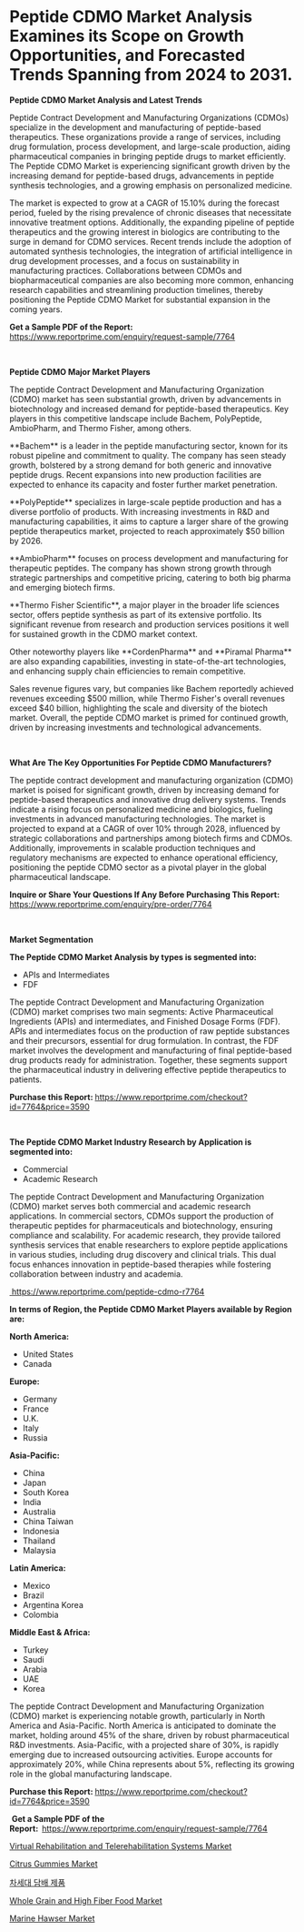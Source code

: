 <p><h1>Peptide CDMO Market Analysis Examines its Scope on Growth Opportunities, and Forecasted Trends Spanning from 2024 to 2031.</h1></p><p><strong>Peptide CDMO Market Analysis and Latest Trends</strong></p>
<p><p>Peptide Contract Development and Manufacturing Organizations (CDMOs) specialize in the development and manufacturing of peptide-based therapeutics. These organizations provide a range of services, including drug formulation, process development, and large-scale production, aiding pharmaceutical companies in bringing peptide drugs to market efficiently. The Peptide CDMO Market is experiencing significant growth driven by the increasing demand for peptide-based drugs, advancements in peptide synthesis technologies, and a growing emphasis on personalized medicine.</p><p>The market is expected to grow at a CAGR of 15.10% during the forecast period, fueled by the rising prevalence of chronic diseases that necessitate innovative treatment options. Additionally, the expanding pipeline of peptide therapeutics and the growing interest in biologics are contributing to the surge in demand for CDMO services. Recent trends include the adoption of automated synthesis technologies, the integration of artificial intelligence in drug development processes, and a focus on sustainability in manufacturing practices. Collaborations between CDMOs and biopharmaceutical companies are also becoming more common, enhancing research capabilities and streamlining production timelines, thereby positioning the Peptide CDMO Market for substantial expansion in the coming years.</p></p>
<p><strong>Get a Sample PDF of the Report:&nbsp;</strong> <a href="https://www.reportprime.com/enquiry/request-sample/7764">https://www.reportprime.com/enquiry/request-sample/7764</a></p>
<p>&nbsp;</p>
<p><strong>Peptide CDMO Major Market Players</strong></p>
<p><p>The peptide Contract Development and Manufacturing Organization (CDMO) market has seen substantial growth, driven by advancements in biotechnology and increased demand for peptide-based therapeutics. Key players in this competitive landscape include Bachem, PolyPeptide, AmbioPharm, and Thermo Fisher, among others.</p><p>**Bachem** is a leader in the peptide manufacturing sector, known for its robust pipeline and commitment to quality. The company has seen steady growth, bolstered by a strong demand for both generic and innovative peptide drugs. Recent expansions into new production facilities are expected to enhance its capacity and foster further market penetration.</p><p>**PolyPeptide** specializes in large-scale peptide production and has a diverse portfolio of products. With increasing investments in R&D and manufacturing capabilities, it aims to capture a larger share of the growing peptide therapeutics market, projected to reach approximately $50 billion by 2026.</p><p>**AmbioPharm** focuses on process development and manufacturing for therapeutic peptides. The company has shown strong growth through strategic partnerships and competitive pricing, catering to both big pharma and emerging biotech firms.</p><p>**Thermo Fisher Scientific**, a major player in the broader life sciences sector, offers peptide synthesis as part of its extensive portfolio. Its significant revenue from research and production services positions it well for sustained growth in the CDMO market context.</p><p>Other noteworthy players like **CordenPharma** and **Piramal Pharma** are also expanding capabilities, investing in state-of-the-art technologies, and enhancing supply chain efficiencies to remain competitive. </p><p>Sales revenue figures vary, but companies like Bachem reportedly achieved revenues exceeding $500 million, while Thermo Fisher's overall revenues exceed $40 billion, highlighting the scale and diversity of the biotech market. Overall, the peptide CDMO market is primed for continued growth, driven by increasing investments and technological advancements.</p></p>
<p>&nbsp;</p>
<p><strong>What Are The Key Opportunities For Peptide CDMO Manufacturers?</strong></p>
<p><p>The peptide contract development and manufacturing organization (CDMO) market is poised for significant growth, driven by increasing demand for peptide-based therapeutics and innovative drug delivery systems. Trends indicate a rising focus on personalized medicine and biologics, fueling investments in advanced manufacturing technologies. The market is projected to expand at a CAGR of over 10% through 2028, influenced by strategic collaborations and partnerships among biotech firms and CDMOs. Additionally, improvements in scalable production techniques and regulatory mechanisms are expected to enhance operational efficiency, positioning the peptide CDMO sector as a pivotal player in the global pharmaceutical landscape.</p></p>
<p><strong>Inquire or Share Your Questions If Any Before Purchasing This Report:</strong> <a href="https://www.reportprime.com/enquiry/pre-order/7764">https://www.reportprime.com/enquiry/pre-order/7764</a></p>
<p>&nbsp;</p>
<p><strong>Market Segmentation</strong></p>
<p><strong>The Peptide CDMO Market Analysis by types is segmented into:</strong></p>
<p><ul><li>APIs and Intermediates</li><li>FDF</li></ul></p>
<p><p>The peptide Contract Development and Manufacturing Organization (CDMO) market comprises two main segments: Active Pharmaceutical Ingredients (APIs) and intermediates, and Finished Dosage Forms (FDF). APIs and intermediates focus on the production of raw peptide substances and their precursors, essential for drug formulation. In contrast, the FDF market involves the development and manufacturing of final peptide-based drug products ready for administration. Together, these segments support the pharmaceutical industry in delivering effective peptide therapeutics to patients.</p></p>
<p><strong>Purchase this Report:&nbsp;</strong><a href="https://www.reportprime.com/checkout?id=7764&price=3590">https://www.reportprime.com/checkout?id=7764&price=3590</a></p>
<p>&nbsp;</p>
<p><strong>The Peptide CDMO Market Industry Research by Application is segmented into:</strong></p>
<p><ul><li>Commercial</li><li>Academic Research</li></ul></p>
<p><p>The peptide Contract Development and Manufacturing Organization (CDMO) market serves both commercial and academic research applications. In commercial sectors, CDMOs support the production of therapeutic peptides for pharmaceuticals and biotechnology, ensuring compliance and scalability. For academic research, they provide tailored synthesis services that enable researchers to explore peptide applications in various studies, including drug discovery and clinical trials. This dual focus enhances innovation in peptide-based therapies while fostering collaboration between industry and academia.</p></p>
<p><a href="https://www.reportprime.com/peptide-cdmo-r7764">&nbsp;https://www.reportprime.com/peptide-cdmo-r7764</a></p>
<p><strong>In terms of Region, the Peptide CDMO Market Players available by Region are:</strong></p>
<p>
    <p> <strong> North America: </strong>
        <ul>
            <li>United States</li>
            <li>Canada</li>
        </ul>
        </p> 
    <p> <strong> Europe: </strong>
        <ul>
            <li>Germany</li>
            <li>France</li>
            <li>U.K.</li>
            <li>Italy</li>
            <li>Russia</li>
        </ul>
        </p> 
    <p> <strong> Asia-Pacific: </strong>
        <ul>
            <li>China</li>
            <li>Japan</li>
            <li>South Korea</li>
            <li>India</li>
            <li>Australia</li>
            <li>China Taiwan</li>
            <li>Indonesia</li>
            <li>Thailand</li>
            <li>Malaysia</li>
        </ul>
        </p> 
    <p> <strong> Latin America: </strong>
        <ul>
            <li>Mexico</li>
            <li>Brazil</li>
            <li>Argentina Korea</li>
            <li>Colombia</li>
        </ul>
        </p> 
    <p> <strong> Middle East & Africa: </strong>
        <ul>
            <li>Turkey</li>
            <li>Saudi</li>
            <li>Arabia</li>
            <li>UAE</li>
            <li>Korea</li>
        </ul>
    </p>
    </p>
<p><p>The peptide Contract Development and Manufacturing Organization (CDMO) market is experiencing notable growth, particularly in North America and Asia-Pacific. North America is anticipated to dominate the market, holding around 45% of the share, driven by robust pharmaceutical R&D investments. Asia-Pacific, with a projected share of 30%, is rapidly emerging due to increased outsourcing activities. Europe accounts for approximately 20%, while China represents about 5%, reflecting its growing role in the global manufacturing landscape.</p></p>
<p><strong>Purchase this Report: </strong><a href="https://www.reportprime.com/checkout?id=7764&price=3590">https://www.reportprime.com/checkout?id=7764&price=3590</a></p>
<p>&nbsp;<strong>Get a Sample PDF of the Report:&nbsp;&nbsp;</strong><a href="https://www.reportprime.com/enquiry/request-sample/7764">https://www.reportprime.com/enquiry/request-sample/7764</a></p>
<p><strong></strong></p>
<p><p><a href="https://github.com/MoonZANDRA/Market-Research-Report-List-1/blob/main/virtual-rehabilitation-and-telerehabilitation-systems-market.md">Virtual Rehabilitation and Telerehabilitation Systems Market</a></p><p><a href="https://www.linkedin.com/pulse/citrus-gummies-market-analysis-report-global-insights-region-type-ni1ef?trackingId=zj8W003ySKKNIqpQzYRAfQ%3D%3D">Citrus Gummies Market</a></p><p><a href="https://medium.com/@terina.1/%EB%8B%B4%EB%B0%B0-%EC%8B%9C%EC%9E%A5%EC%9D%98-%EC%B0%A8%EC%84%B8%EB%8C%80-%EC%A0%9C%ED%92%88-%ED%81%AC%EA%B8%B0-%EC%A0%90%EC%9C%A0%EC%9C%A8-%EC%84%B1%EC%9E%A5-%EB%B0%8F-%EC%8B%9C%EC%9E%A5-%EB%B6%84%EC%84%9D-%EC%9C%A0%ED%98%95%EB%B3%84-%EC%9D%91%EC%9A%A9-%ED%94%84%EB%A1%9C%EA%B7%B8%EB%9E%A8%EB%B3%84-18-30%EC%84%B8-31-44%EC%84%B8-45-60%EC%84%B8-61%EC%84%B8-%EC%9D%B4%EC%83%81-%EB%B0%8F-%EC%A7%80%EC%97%AD-%ED%86%B5%EC%B0%B0%EB%A0%A5%EA%B3%BC-2031%EB%85%84%EA%B9%8C%EC%A7%80%EC%9D%98-7244df9284b4">차세대 담배 제품</a></p><p><a href="https://medium.com/@christopher.fisher66709/deep-dive-into-the-whole-grain-and-high-fiber-food-market-itstrends-market-segmentation-and-b4e7d21bc98f">Whole Grain and High Fiber Food Market</a></p><p><a href="https://issuu.com/reportprime-2/docs/marine-hawser-market-size-2030.pptx_99416876b30863">Marine Hawser Market</a></p></p>